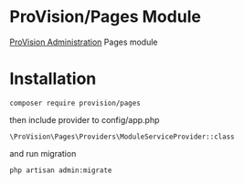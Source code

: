 # ProVision/Pages Module

[ProVision Administration](https://github.com/ProVisionBG/administration) Pages module

# Installation

`composer require provision/pages`

then include provider to config/app.php

 `\ProVision\Pages\Providers\ModuleServiceProvider::class`

and run migration

`php artisan admin:migrate`
